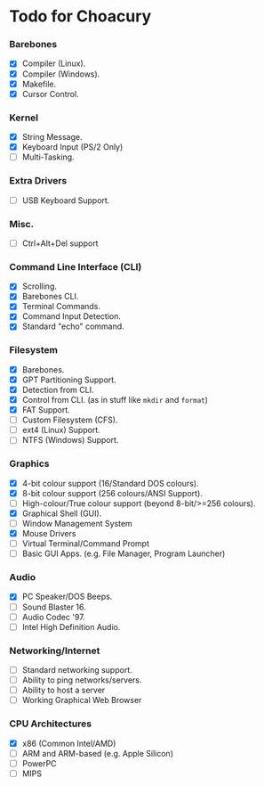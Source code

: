 # Todo for Choacury

### Barebones

- [x] Compiler (Linux).
- [x] Compiler (Windows).
- [x] Makefile.
- [x] Cursor Control.

### Kernel
- [x] String Message.
- [x] Keyboard Input (PS/2 Only)
- [ ] Multi-Tasking.

### Extra Drivers
- [ ] USB Keyboard Support.

### Misc.
- [ ] Ctrl+Alt+Del support 

### Command Line Interface (CLI)
- [x] Scrolling.
- [x] Barebones CLI.
- [x] Terminal Commands.
- [x] Command Input Detection.
- [x] Standard "echo" command.

### Filesystem
- [x] Barebones.
- [x] GPT Partitioning Support.
- [x] Detection from CLI.
- [x] Control from CLI. (as in stuff like `mkdir` and `format`)
- [x] FAT Support.
- [ ] Custom Filesystem (CFS).
- [ ] ext4 (Linux) Support.
- [ ] NTFS (Windows) Support.

### Graphics
- [x] 4-bit colour support (16/Standard DOS colours).
- [x] 8-bit colour support (256 colours/ANSI Support).
- [ ] High-colour/True colour support (beyond 8-bit/>=256 colours).
- [x] Graphical Shell (GUI).
- [ ] Window Management System
- [x] Mouse Drivers
- [ ] Virtual Terminal/Command Prompt
- [ ] Basic GUI Apps. (e.g. File Manager, Program Launcher)

### Audio
- [x] PC Speaker/DOS Beeps.
- [ ] Sound Blaster 16.
- [ ] Audio Codec '97.
- [ ] Intel High Definition Audio.

### Networking/Internet
- [ ] Standard networking support.
- [ ] Ability to ping networks/servers.
- [ ] Ability to host a server
- [ ] Working Graphical Web Browser

### CPU Architectures
- [x] x86 (Common Intel/AMD)
- [ ] ARM and ARM-based (e.g. Apple Silicon)
- [ ] PowerPC
- [ ] MIPS
